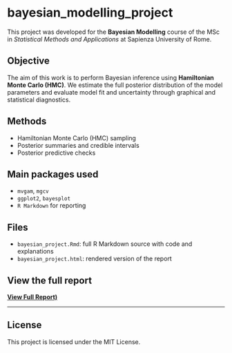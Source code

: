 # bayesian_modelling_project

This project was developed for the **Bayesian Modelling** course of the MSc in *Statistical Methods and Applications* at Sapienza University of Rome.

## Objective

The aim of this work is to perform Bayesian inference using **Hamiltonian Monte Carlo (HMC)**. We estimate the full posterior distribution of the model parameters and evaluate model fit and uncertainty through graphical and statistical diagnostics.

## Methods

- Hamiltonian Monte Carlo (HMC) sampling
- Posterior summaries and credible intervals
- Posterior predictive checks

## Main packages used

- `mvgam`, `mgcv` 
- `ggplot2`, `bayesplot`
- `R Markdown` for reporting

## Files

- `bayesian_project.Rmd`: full R Markdown source with code and explanations
- `bayesian_project.html`: rendered version of the report

## View the full report
[**View Full Report)**](https://matteovantaggio.github.io/Bayesian-Modelling-Project/)

---

## License

This project is licensed under the MIT License.
